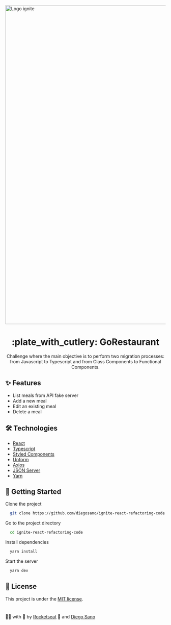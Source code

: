 <img src="https://i.imgur.com/h8JIA81.png" width="1000px" alt="Logo ignite">

<h1 align="center">
  :plate_with_cutlery: GoRestaurant
</h1> 

<p align="center">
  Challenge where the main objective is to perform two migration processes: from Javascript to Typescript and from Class Components to Functional Components.
</p>

## :sparkles: Features

* List meals from API fake server
* Add a new meal
* Edit an existing meal
* Delete a meal

## :hammer_and_wrench: Technologies

- [React](https://pt-br.reactjs.org/)
- [Typescript](https://www.typescriptlang.org/)
- [Styled Components](https://styled-components.com/)
- [Unform](https://unform.dev/)
- [Axios](https://axios-http.com/)
- [JSON Server](https://github.com/typicode/json-server/)
- [Yarn](https://yarnpkg.com/)

## :rocket: Getting Started

Clone the project

```bash
  git clone https://github.com/diegosano/ignite-react-refactoring-code.git
```

Go to the project directory

```bash
  cd ignite-react-refactoring-code
```

Install dependencies

```bash
  yarn install
```

Start the server

```bash
  yarn dev 
```

## :page_facing_up: License

This project is under the [MIT license](./LICENSE).

#

:man_technologist: with :purple_heart: by [Rocketseat](https://rocketseat.com.br) :rocket: and [Diego Sano](https://github.com/diegosano)

